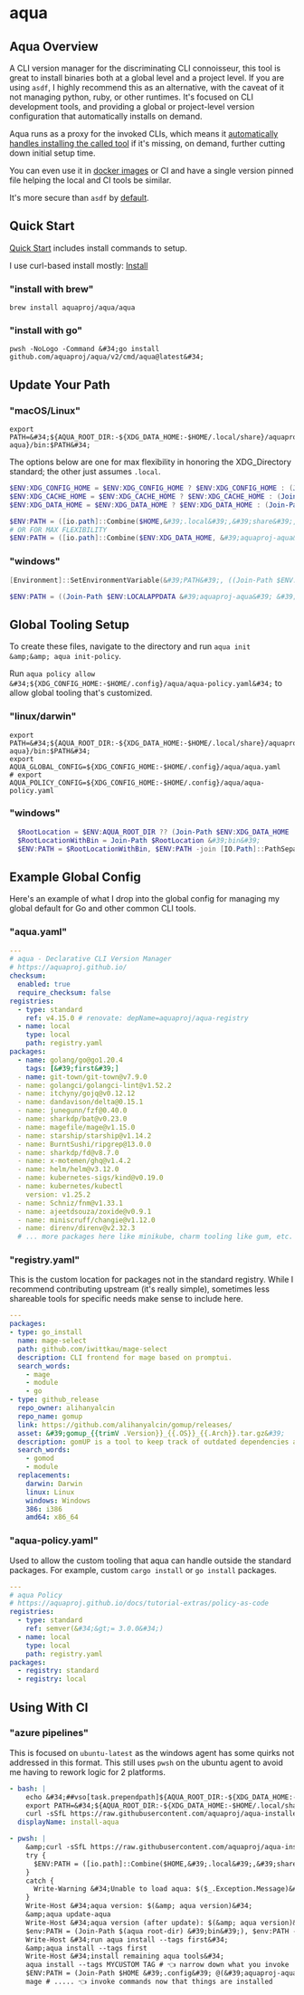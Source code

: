 # aqua


## Aqua Overview

A CLI version manager for the discriminating CLI connoisseur, this tool is great to install binaries both at a global level and a project level.
If you are using `asdf`, I highly recommend this as an alternative, with the caveat of it not managing python, ruby, or other runtimes.
It&#39;s focused on CLI development tools, and providing a global or project-level version configuration that automatically installs on demand.

Aqua runs as a proxy for the invoked CLIs, which means it [automatically handles installing the called tool](https://aquaproj.github.io/docs/tutorial/lazy-install) if it&#39;s missing, on demand, further cutting down initial setup time.

You can even use it in [docker images](https://aquaproj.github.io/docs/guides/build-container-image) or CI and have a single version pinned file helping the local and CI tools be similar.

It&#39;s more secure than `asdf` by [default](https://aquaproj.github.io/docs/reference/restriction/#aqua-doesnt-support-running-any-external-commands-to-install-tools).

## Quick Start

[Quick Start](https://aquaproj.github.io/docs/tutorial) includes install commands to setup.

I use curl-based install mostly: [Install](https://aquaproj.github.io/docs/tutorial/#install-aqua)

### &#34;install with brew&#34;

```shell
brew install aquaproj/aqua/aqua
```

### &#34;install with go&#34;

```shell
pwsh -NoLogo -Command &#34;go install github.com/aquaproj/aqua/v2/cmd/aqua@latest&#34;
```

## Update Your Path

### &#34;macOS/Linux&#34;

```shell
export PATH=&#34;${AQUA_ROOT_DIR:-${XDG_DATA_HOME:-$HOME/.local/share}/aquaproj-aqua}/bin:$PATH&#34;
```

The options below are one for max flexibility in honoring the XDG_Directory standard; the other just assumes `.local`.

```powershell
$ENV:XDG_CONFIG_HOME = $ENV:XDG_CONFIG_HOME ? $ENV:XDG_CONFIG_HOME : (Join-Path $HOME &#39;.config&#39;)
$ENV:XDG_CACHE_HOME = $ENV:XDG_CACHE_HOME ? $ENV:XDG_CACHE_HOME : (Join-Path $HOME &#39;.cache&#39;)
$ENV:XDG_DATA_HOME = $ENV:XDG_DATA_HOME ? $ENV:XDG_DATA_HOME : (Join-Path $HOME &#39;.local&#39; &#39;share&#39;)

$ENV:PATH = ([io.path]::Combine($HOME,&#39;.local&#39;,&#39;share&#39;,&#39;aquaproj-aqua&#39;, &#39;bin&#39;)), $ENV:PATH -join [IO.Path]::PathSeparator
# OR FOR MAX FLEXIBILITY
$ENV:PATH = ([io.path]::Combine($ENV:XDG_DATA_HOME, &#39;aquaproj-aqua&#39;, &#39;bin&#39;)), $ENV:PATH -join [IO.Path]::PathSeparator
```

### &#34;windows&#34;

```powershell
[Environment]::SetEnvironmentVariable(&#39;PATH&#39;, ((Join-Path $ENV:LOCALAPPDATA &#39;aquaproj-aqua&#39; &#39;bin&#39;) , $ENV:PATH -join [IO.Path]::PathSeparator), &#39;Machine&#39;)
```

```powershell
$ENV:PATH = ((Join-Path $ENV:LOCALAPPDATA &#39;aquaproj-aqua&#39; &#39;bin&#39;) , $ENV:PATH -join [IO.Path]::PathSeparator)
```

## Global Tooling Setup

To create these files, navigate to the directory and run `aqua init &amp;&amp; aqua init-policy`.

Run `aqua policy allow &#34;${XDG_CONFIG_HOME:-$HOME/.config}/aqua/aqua-policy.yaml&#34;` to allow global tooling that&#39;s customized.

### &#34;linux/darwin&#34;

```shell
export PATH=&#34;${AQUA_ROOT_DIR:-${XDG_DATA_HOME:-$HOME/.local/share}/aquaproj-aqua}/bin:$PATH&#34;
export AQUA_GLOBAL_CONFIG=${XDG_CONFIG_HOME:-$HOME/.config}/aqua/aqua.yaml
# export AQUA_POLICY_CONFIG=${XDG_CONFIG_HOME:-$HOME/.config}/aqua/aqua-policy.yaml
```

### &#34;windows&#34;

```powershell
  $RootLocation = $ENV:AQUA_ROOT_DIR ?? (Join-Path $ENV:XDG_DATA_HOME  &#39;aquaproj-aqua&#39; &#39;bin&#39;) ?? (Join-Path &#34;$HOME/.local/share&#34;  &#39;aquaproj-aqua&#39; &#39;bin&#39;)
  $RootLocationWithBin = Join-Path $RootLocation &#39;bin&#39;
  $ENV:PATH = $RootLocationWithBin, $ENV:PATH -join [IO.Path]::PathSeparator
```

## Example Global Config

Here&#39;s an example of what I drop into the global config for managing my global default for Go and other common CLI tools.

### &#34;aqua.yaml&#34;

```yaml
---
# aqua - Declarative CLI Version Manager
# https://aquaproj.github.io/
checksum:
  enabled: true
  require_checksum: false
registries:
  - type: standard
    ref: v4.15.0 # renovate: depName=aquaproj/aqua-registry
  - name: local
    type: local
    path: registry.yaml
packages:
  - name: golang/go@go1.20.4
    tags: [&#39;first&#39;]
  - name: git-town/git-town@v7.9.0
  - name: golangci/golangci-lint@v1.52.2
  - name: itchyny/gojq@v0.12.12
  - name: dandavison/delta@0.15.1
  - name: junegunn/fzf@0.40.0
  - name: sharkdp/bat@v0.23.0
  - name: magefile/mage@v1.15.0
  - name: starship/starship@v1.14.2
  - name: BurntSushi/ripgrep@13.0.0
  - name: sharkdp/fd@v8.7.0
  - name: x-motemen/ghq@v1.4.2
  - name: helm/helm@v3.12.0
  - name: kubernetes-sigs/kind@v0.19.0
  - name: kubernetes/kubectl
    version: v1.25.2
  - name: Schniz/fnm@v1.33.1
  - name: ajeetdsouza/zoxide@v0.9.1
  - name: miniscruff/changie@v1.12.0
  - name: direnv/direnv@v2.32.3
  # ... more packages here like minikube, charm tooling like gum, etc. All lazy installed `--only-link` or pre-installed with normal `aqua i`.
```

### &#34;registry.yaml&#34;

This is the custom location for packages not in the standard registry.
While I recommend contributing upstream (it&#39;s really simple), sometimes less shareable tools for specific needs make sense to include here.

```yaml
---
packages:
- type: go_install
  name: mage-select
  path: github.com/iwittkau/mage-select
  description: CLI frontend for mage based on promptui.
  search_words:
    - mage
    - module
    - go
- type: github_release
  repo_owner: alihanyalcin
  repo_name: gomup
  link: https://github.com/alihanyalcin/gomup/releases/
  asset: &#39;gomup_{{trimV .Version}}_{{.OS}}_{{.Arch}}.tar.gz&#39;
  description: gomUP is a tool to keep track of outdated dependencies and upgrade them to the latest version. Designed for monorepo Go projects and Go projects that contain multiple modules.
  search_words:
    - gomod
    - module
  replacements:
    darwin: Darwin
    linux: Linux
    windows: Windows
    386: i386
    amd64: x86_64
```

### &#34;aqua-policy.yaml&#34;

Used to allow the custom tooling that aqua can handle outside the standard packages.
For example, custom `cargo install` or `go install` packages.

```yaml
---
# aqua Policy
# https://aquaproj.github.io/docs/tutorial-extras/policy-as-code
registries:
  - type: standard
    ref: semver(&#34;&gt;= 3.0.0&#34;)
  - name: local
    type: local
    path: registry.yaml
packages:
  - registry: standard
  - registry: local
```

## Using With CI

### &#34;azure pipelines&#34;

This is focused on `ubuntu-latest` as the windows agent has some quirks not addressed in this format.
This still uses `pwsh` on the ubuntu agent to avoid me having to rework logic for 2 platforms.

```yaml
- bash: |
    echo &#34;##vso[task.prependpath]${AQUA_ROOT_DIR:-${XDG_DATA_HOME:-$HOME/.local/share}/aquaproj-aqua}/bin&#34;
    export PATH=&#34;${AQUA_ROOT_DIR:-${XDG_DATA_HOME:-$HOME/.local/share}/aquaproj-aqua}/bin:$PATH&#34;
    curl -sSfL https://raw.githubusercontent.com/aquaproj/aqua-installer/v2.3.0/aqua-installer | bash -s
  displayName: install-aqua
```

```yaml
- pwsh: |
    &amp;curl -sSfL https://raw.githubusercontent.com/aquaproj/aqua-installer/v2.1.1/aqua-installer | bash -s -- -v v2.3.6
    try {
      $ENV:PATH = ([io.path]::Combine($HOME,&#39;.local&#39;,&#39;share&#39;,&#39;aquaproj-aqua&#39;, &#39;bin&#39;)), $ENV:PATH -join [IO.Path]::PathSeparator
    }
    catch {
      Write-Warning &#34;Unable to load aqua: $($_.Exception.Message)&#34;
    }
    Write-Host &#34;aqua version: $(&amp; aqua version)&#34;
    &amp;aqua update-aqua
    Write-Host &#34;aqua version (after update): $(&amp; aqua version)&#34;
    $env:PATH = (Join-Path $(aqua root-dir) &#39;bin&#39;), $env:PATH -join [IO.Path]::PathSeparator
    Write-Host &#34;run aqua install --tags first&#34;
    &amp;aqua install --tags first
    Write-Host &#34;install remaining aqua tools&#34;
    aqua install --tags MYCUSTOM TAG # 👈 narrow down what you invoke
    $ENV:PATH = (Join-Path $HOME &#39;.config&#39; @(&#39;aquaproj-aqua&#39;,&#39;bin&#39;)), $ENV:PATH -join [IO.Path]::PathSeparator
    mage # ..... 👈 invoke commands now that things are installed
```

